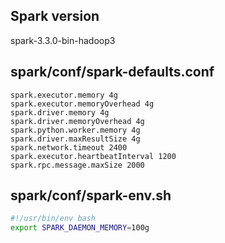 ## Spark version

spark-3.3.0-bin-hadoop3

## spark/conf/spark-defaults.conf

```
spark.executor.memory 4g
spark.executor.memoryOverhead 4g
spark.driver.memory 4g
spark.driver.memoryOverhead 4g
spark.python.worker.memory 4g
spark.driver.maxResultSize 4g
spark.network.timeout 2400
spark.executor.heartbeatInterval 1200
spark.rpc.message.maxSize 2000
```

## spark/conf/spark-env.sh

```bash
#!/usr/bin/env bash
export SPARK_DAEMON_MEMORY=100g
```

